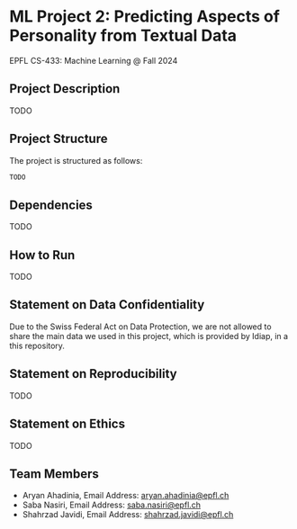 # ML Project 2: Predicting Aspects of Personality from Textual Data

EPFL CS-433: Machine Learning @ Fall 2024

## Project Description

TODO

## Project Structure

The project is structured as follows:

```txt
TODO
```

## Dependencies

TODO

## How to Run

TODO

## Statement on Data Confidentiality

Due to the Swiss Federal Act on Data Protection, we are not allowed to share the main data we used in this project, which is provided by Idiap, in a this repository.

## Statement on Reproducibility

TODO

## Statement on Ethics

TODO

## Team Members

- Aryan Ahadinia, Email Address: <aryan.ahadinia@epfl.ch>
- Saba Nasiri, Email Address: <saba.nasiri@epfl.ch>
- Shahrzad Javidi, Email Address: <shahrzad.javidi@epfl.ch>

